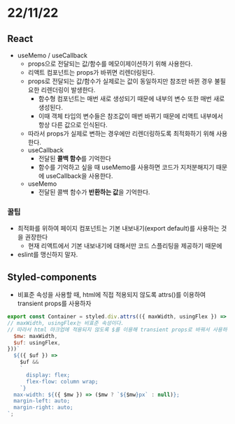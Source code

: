 # 22/11/22

## React

- useMemo / useCallback
	- props으로 전달되는 값/함수를 메모이제이션하기 위해 사용한다.
	- 리액트 컴포넌트는 props가 바뀌면 리렌더링된다.
	- props로 전달되는 값/함수가 실제로는 값이 동일하지만 참조만 바뀐 경우 불필요한 리렌더링이 발생한다.
		- 함수형 컴포넌트는 매번 새로 생성되기 때문에 내부의 변수 또한 매번 새로 생성된다.
		- 이때 객체 타입의 변수들은 참조값이 매번 바뀌기 때문에 리액트 내부에서 항상 다른 값으로 인식된다.
	- 따라서 props가 실제로 변하는 경우에만 리렌더링하도록 최적화하기 위해 사용한다.
	- useCallback
		- 전달된 **콜백 함수**를 기억한다
		- 함수를 기억하고 싶을 때 useMemo를 사용하면 코드가 지저분해지기 때문에 useCallback을 사용한다.
	- useMemo
		- 전달된 콜백 함수가 **반환하는 값**을 기억한다.

### 꿀팁

- 최적화를 위하여 페이지 컴포넌트는 기본 내보내기(export default)를 사용하는 것을 권장한다
	- 현재 리액트에서 기본 내보내기에 대해서만 코드 스플리팅을 제공하기 때문에
- eslint를 맹신하지 말자. 

## Styled-components

- 비표준 속성을 사용할 때, html에 직접 적용되지 않도록 attrs()를 이용하여 transient props를 사용하자

```jsx
export const Container = styled.div.attrs(({ maxWidth, usingFlex }) => ({
// maxWidth, usingFlex는 비표준 속성이다.
// 따라서 html 마크업에 적용되지 않도록 $를 이용해 transient props로 바꿔서 사용하자.
  $mw: maxWidth,
  $uf: usingFlex,
}))`
  ${({ $uf }) =>
    $uf &&
    `
      display: flex;
      flex-flow: column wrap;
    `}
  max-width: ${({ $mw }) => ($mw ? `${$mw}px` : null)};
  margin-left: auto;
  margin-right: auto;
`;

```